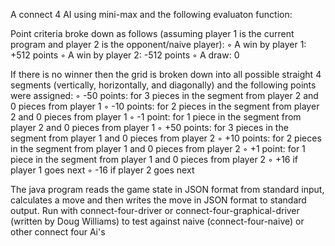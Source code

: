 A connect 4 AI using mini-max and the following evaluaton function: 

Point criteria broke down as follows (assuming player 1 is the current program and player 2 is the opponent/naive player):
◦ A win by player 1: +512 points
◦ A win by player 2: -512 points
◦ A draw: 0

If there is no winner then the grid is broken down into all possible straight 4 segments (vertically, horizontally, and diagonally) and the following points were assigned:
◦ -50 points: for 3 pieces in the segment from player 2 and 0 pieces from player 1
◦ -10 points: for 2 pieces in the segment from player 2 and 0 pieces from player 1
◦ -1 point: for 1 piece in the segment from player 2 and 0 pieces from player 1
◦ +50 points: for 3 pieces in the segment from player 1 and 0 pieces from player 2
◦ +10 points: for 2 pieces in the segment from player 1 and 0 pieces from player 2
◦ +1 point: for 1 piece in the segment from player 1 and 0 pieces from player 2
◦ +16 if player 1 goes next
◦ -16 if player 2 goes next

The java program reads the game state in JSON format from standard input, calculates a move and then writes the move in JSON format to standard output.
Run with connect-four-driver or connect-four-graphical-driver (written by Doug Williams) to test against naive (connect-four-naive) or other connect four Ai's
